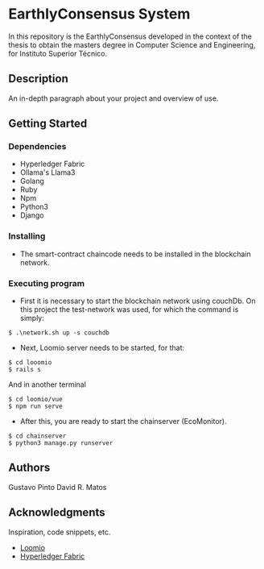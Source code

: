 # EarthlyConsensus System

In this repository is the EarthlyConsensus developed in the context of the thesis to obtain the masters degree in  Computer Science and Engineering, for Instituto Superior Técnico.

## Description

An in-depth paragraph about your project and overview of use.

## Getting Started

### Dependencies

* Hyperledger Fabric
* Ollama's Llama3
* Golang
* Ruby
* Npm
* Python3
* Django

### Installing

* The smart-contract chaincode needs to be installed in the blockchain network.

### Executing program

* First it is necessary to start the blockchain network using couchDb. On this project the test-network was used, for which the command is simply:
```
$ .\network.sh up -s couchdb
```
* Next, Loomio server needs to be started, for that:
```
$ cd looomio
$ rails s
```
And in another terminal
```
$ cd loomio/vue
$ npm run serve
```
* After this, you are ready to start the chainserver (EcoMonitor).
```
$ cd chainserver
$ python3 manage.py runserver
```

## Authors

Gustavo Pinto
David R. Matos

## Acknowledgments

Inspiration, code snippets, etc.
* [Loomio](https://github.com/loomio/loomio)
* [Hyperledger Fabric](https://github.com/hyperledger/fabric)